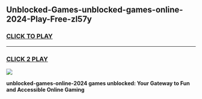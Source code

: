 
## Unblocked-Games-unblocked-games-online-2024-Play-Free-zl57y
<h3>
<a href="https://premium76.site?title=unblocked-games-online-2024&ref=20M">CLICK TO PLAY</a></h3>
<hr>

<h3>
<a href="https://premium76.site?title=unblocked-games-online-2024&ref=20M">CLICK 2 PLAY</a>
  
</h3>

<a href="https://premium76.site?title=unblocked-games-online-2024&ref=19M"><img src="https://clearcache.store/games.png"></a>


**unblocked-games-online-2024 games unblocked: Your Gateway to Fun and Accessible Online Gaming**

